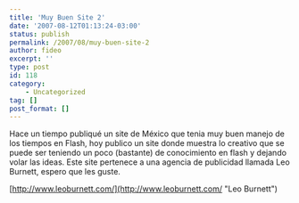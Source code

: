 ```yaml
---
title: 'Muy Buen Site 2'
date: '2007-08-12T01:13:24-03:00'
status: publish
permalink: /2007/08/muy-buen-site-2
author: fideo
excerpt: ''
type: post
id: 118
category:
    - Uncategorized
tag: []
post_format: []
---
```

Hace un tiempo publiqué un site de México que tenia muy buen manejo de los tiempos en Flash, hoy publico un site donde muestra lo creativo que se puede ser teniendo un poco (bastante) de conocimiento en flash y dejando volar las ideas. Este site pertenece a una agencia de publicidad llamada Leo Burnett, espero que les guste.

[http://www.leoburnett.com/](http://www.leoburnett.com/ "Leo Burnett")